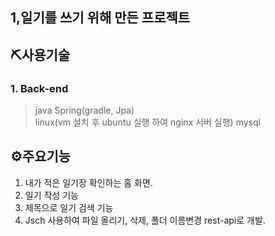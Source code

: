 ## 1,일기를 쓰기 위해 만든 프로젝트

## ⛏사용기술
### 1. Back-end

> java Spring(gradle, Jpa)  
> linux(vm 설치 후 ubuntu 실행 하여 nginx 서버 실행)
> mysql

## ⚙주요기능

1. 내가 적은 일기장 확인하는 홈 화면.
2. 일기 작성 기능 
3. 제목으로 일기 검색 기능
4. Jsch 사용하여 파일 올리기, 삭제, 폴더 이름변경 rest-api로 개발.
